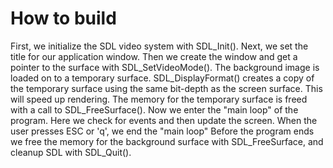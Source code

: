 # How to build

First, we initialize the SDL video system with SDL_Init().
Next, we set the title for our application window.
Then we create the window and get a pointer to the surface with SDL_SetVideoMode().
The background image is loaded on to a temporary surface.
SDL_DisplayFormat() creates a copy of the temporary surface using the same bit-depth as the screen surface. This will speed up rendering.
The memory for the temporary surface is freed with a call to SDL_FreeSurface().
Now we enter the "main loop" of the program. Here we check for events and then update the screen.
When the user presses ESC or 'q', we end the "main loop"
Before the program ends we free the memory for the background surface with SDL_FreeSurface, and cleanup SDL with SDL_Quit().

